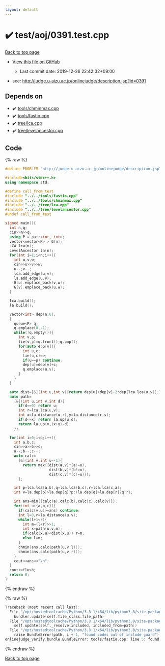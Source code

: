 ```yaml
---
layout: default
---
```


<!-- mathjax config similar to math.stackexchange -->
<script type="text/javascript" async
  src="https://cdnjs.cloudflare.com/ajax/libs/mathjax/2.7.5/MathJax.js?config=TeX-MML-AM_CHTML">
</script>
<script type="text/x-mathjax-config">
  MathJax.Hub.Config({
    TeX: { equationNumbers: { autoNumber: "AMS" }},
    tex2jax: {
      inlineMath: [ ['$','$'] ],
      processEscapes: true
    },
    "HTML-CSS": { matchFontHeight: false },
    displayAlign: "left",
    displayIndent: "2em"
  });
</script>

<script type="text/javascript" src="https://cdnjs.cloudflare.com/ajax/libs/jquery/3.4.1/jquery.min.js"></script>
<script src="https://cdn.jsdelivr.net/npm/jquery-balloon-js@1.1.2/jquery.balloon.min.js" integrity="sha256-ZEYs9VrgAeNuPvs15E39OsyOJaIkXEEt10fzxJ20+2I=" crossorigin="anonymous"></script>
<script type="text/javascript" src="../../../assets/js/copy-button.js"></script>
<link rel="stylesheet" href="../../../assets/css/copy-button.css" />


# :heavy_check_mark: test/aoj/0391.test.cpp

<a href="../../../index.html">Back to top page</a>

* <a href="{{ site.github.repository_url }}/blob/master/test/aoj/0391.test.cpp">View this file on GitHub</a>
    - Last commit date: 2019-12-26 22:42:32+09:00


* see: <a href="http://judge.u-aizu.ac.jp/onlinejudge/description.jsp?id=0391">http://judge.u-aizu.ac.jp/onlinejudge/description.jsp?id=0391</a>


## Depends on

* :heavy_check_mark: <a href="../../../library/tools/chminmax.cpp.html">tools/chminmax.cpp</a>
* :heavy_check_mark: <a href="../../../library/tools/fastio.cpp.html">tools/fastio.cpp</a>
* :heavy_check_mark: <a href="../../../library/tree/lca.cpp.html">tree/lca.cpp</a>
* :heavy_check_mark: <a href="../../../library/tree/levelancestor.cpp.html">tree/levelancestor.cpp</a>


## Code

<a id="unbundled"></a>
{% raw %}
```cpp
#define PROBLEM "http://judge.u-aizu.ac.jp/onlinejudge/description.jsp?id=0391"

#include<bits/stdc++.h>
using namespace std;

#define call_from_test
#include "../../tools/fastio.cpp"
#include "../../tools/chminmax.cpp"
#include "../../tree/lca.cpp"
#include "../../tree/levelancestor.cpp"
#undef call_from_test

signed main(){
  int n,q;
  cin>>n>>q;
  using P = pair<int, int>;
  vector<vector<P> > G(n);
  LCA lca(n);
  LevelAncestor la(n);
  for(int i=1;i<n;i++){
    int u,v,w;
    cin>>u>>v>>w;
    u--;v--;
    lca.add_edge(u,v);
    la.add_edge(u,v);
    G[u].emplace_back(v,w);
    G[v].emplace_back(u,w);
  }

  lca.build();
  la.build();

  vector<int> dep(n,0);
  {
    queue<P> q;
    q.emplace(0,-1);
    while(!q.empty()){
      int v,p;
      tie(v,p)=q.front();q.pop();
      for(auto e:G[v]){
        int u,c;
        tie(u,c)=e;
        if(u==p) continue;
        dep[u]=dep[v]+c;
        q.emplace(u,v);
      }
    }
  }

  auto dist=[&](int u,int v){return dep[u]+dep[v]-2*dep[lca.lca(u,v)];};
  auto path=
    [&](int u,int v,int d){
      if(d==0) return u;
      int r=lca.lca(u,v);
      int x=la.distance(u,r),y=la.distance(r,v);
      if(d<=x) return la.up(u,d);
      return la.up(v,(x+y)-d);
    };

  for(int i=0;i<q;i++){
    int a,b,c;
    cin>>a>>b>>c;
    a--;b--;c--;
    auto calc=
      [&](int v,int u=-1){
        return max({dist(a,v)*(a!=u),
                    dist(b,v)*(b!=u),
                    dist(c,v)*(c!=u)});
      };

    int p=lca.lca(a,b),q=lca.lca(b,c),r=lca.lca(c,a);
    int v=la.dep[p]>la.dep[q]?p:(la.dep[q]>la.dep[r]?q:r);

    int ans=min({calc(a),calc(b),calc(c),calc(v)});
    for(int u:{a,b,c}){
      if(calc(v,u)>=ans) continue;
      int l=0,r=la.distance(u,v);
      while(l+1<r){
        int m=(l+r)>>1;
        int x=path(u,v,m);
        if(calc(x,u)<dist(x,u)) r=m;
        else l=m;
      }
      chmin(ans,calc(path(u,v,l)));
      chmin(ans,calc(path(u,v,r)));
    }
    cout<<ans<<"\n";
  }
  cout<<flush;
  return 0;
}

```
{% endraw %}

<a id="bundled"></a>
{% raw %}
```cpp
Traceback (most recent call last):
  File "/opt/hostedtoolcache/Python/3.8.1/x64/lib/python3.8/site-packages/onlinejudge_verify/docs.py", line 342, in write_contents
    bundler.update(self.file_class.file_path)
  File "/opt/hostedtoolcache/Python/3.8.1/x64/lib/python3.8/site-packages/onlinejudge_verify/bundle.py", line 182, in update
    self.update(self._resolve(included, included_from=path))
  File "/opt/hostedtoolcache/Python/3.8.1/x64/lib/python3.8/site-packages/onlinejudge_verify/bundle.py", line 151, in update
    raise BundleError(path, i + 1, "found codes out of include guard")
onlinejudge_verify.bundle.BundleError: tools/fastio.cpp: line 5: found codes out of include guard

```
{% endraw %}

<a href="../../../index.html">Back to top page</a>

